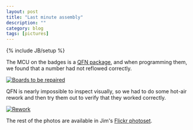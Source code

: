 ```yaml
---
layout: post
title: "Last minute assembly"
description: ""
category: blog
tags: [pictures]
---
```

{% include JB/setup %}

The MCU on the badges is a [QFN package](http://en.wikipedia.org/wiki/Quad-flat_no-leads_package), and when programming them, we found that a number had not reflowed correctly.  

[![Boards to be repaired](/badges/rework_queue.jpg)](http://www.flickr.com/photos/59045596@N03/8688894296/)

QFN is nearly impossible to inspect visually, so we had to do some hot-air rework and then try them out to verify that they worked correctly.

[![Rework](/badges/rework.jpg)](http://www.flickr.com/photos/59045596@N03/8688894478/)

The rest of the photos are available in Jim's [Flickr photoset](http://www.flickr.com/photos/59045596@N03/sets/72157633369642828/with/8688894478/).

